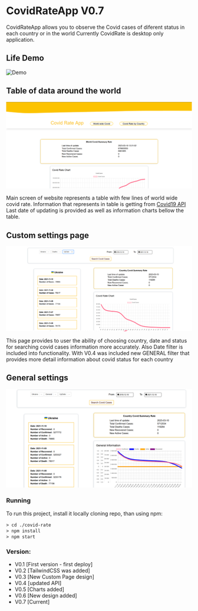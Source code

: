 # CovidRateApp V0.7
CovidRateApp allows you to observe the Covid cases of diferent status in each country or in the world
Currently CovidRate is desktop only application.

## Life Demo
![Demo](./ReadmePhotos/Demo.gif)


## Table of data around the world 
![Main web-site screen](./ReadmePhotos/WorldPage.png)

Main screen of website represents a table with few lines of world wide covid rate. 
Information that represents in table is getting from [Covid19 API](https://covid19api.com/) 
Last date of updating is provided as well as information charts bellow the table.


## Custom settings page
![Covid Rate page with custom settings](./ReadmePhotos/CovidRatePhoto.png)

This page provides to user the ability of choosing country, date and status for searching covid cases information more accurately.
Also  Date filter is included into functionality. With V0.4 was included new GENERAL filter that provides more detail information about covid status 
for each country

## General settings

![General fillter](./ReadmePhotos/General.png)

### Running  

To run this project, install it locally cloning repo, than using npm:
```
> cd ./covid-rate
> npm install
> npm start
```

### Version:
* V0.1 [First version - first deploy]
* V0.2 [TailwindCSS was added]
* V0.3 [New Custom Page design]
* V0.4 [updated API]
* V0.5 [Charts added]
* V0.6 [New design added]
* V0.7 [Current]

